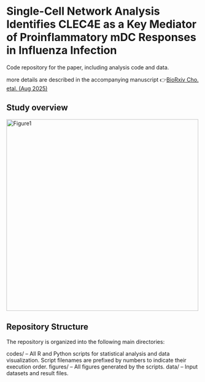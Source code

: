 # Single-Cell Network Analysis Identifies CLEC4E as a Key Mediator of Proinflammatory mDC Responses in Influenza Infection

Code repository for the paper, including analysis code and data. 

more details are described in the accompanying manuscript 👉[BioRxiv Cho. etal. (Aug 2025)](https://doi.org/10.1101/2025.08.21.671587)

## Study overview
<img width="500" alt="Figure1" src="https://github.com/user-attachments/assets/45f2cafd-3239-4498-a325-8f96e94c9119" />

## Repository Structure

The repository is organized into the following main directories:

codes/ – All R and Python scripts for statistical analysis and data visualization.
Script filenames are prefixed by numbers to indicate their execution order.
figures/ – All figures generated by the scripts.
data/ – Input datasets and result files.


